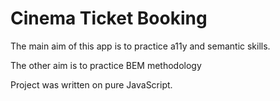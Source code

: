 # Cinema Ticket Booking

The main aim of this app is to practice a11y and semantic skills.

The other aim is to practice BEM methodology

Project was written on pure JavaScript.
